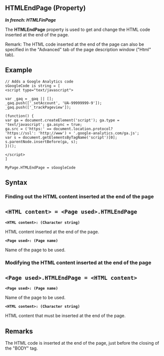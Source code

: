 


## HTMLEndPage (Property)

***In french: HTMLFinPage***
	



<a name="XUse"></a>
<a name="Use"></a>
<a name="description"></a>
The **HTMLEndPage** property is used to get and change the HTML code inserted at the end of the page.

Remark: The HTML code inserted at the end of the page can also be specified in the "Advanced" tab of the page description window ("Html" tab). 
<a name="Example1"></a>
<a name="sample_code"></a>

## Example


```wl
// Adds a Google Analytics code
sGoogleCode is string = [
<script type="text/javascript">

var _gaq = _gaq || [];
_gaq.push(['_setAccount', 'UA-99999999-9']);
_gaq.push(['_trackPageview']);

(function() {
var ga = document.createElement('script'); ga.type = 'text/javascript'; ga.async = true;
ga.src = ('https:' == document.location.protocol? 
'https://ssl': 'http://www') + '.google-analytics.com/ga.js';
var s = document.getElementsByTagName('script')[0]; s.parentNode.insertBefore(ga, s);
})();

</script>
]

MyPage.HTMLEndPage = sGoogleCode
```

<a name="XSYNTAX"></a>
<a name="SYNTAX1"></a>

## Syntax

### Finding out the HTML content inserted at the end of the page

`<HTML content> = <Page used>.HTMLEndPage`
---

**`<HTML content>: (Character string)`**

HTML content inserted at the end of the page.

**`<Page used>: (Page name)`**

Name of the page to be used.  


<a name="SYNTAX2"></a>

### Modifying the HTML content inserted at the end of the page

`<Page used>.HTMLEndPage = <HTML content>`
---

**`<Page used>: (Page name)`**

Name of the page to be used.

**`<HTML content>: (Character string)`**

HTML content that must be inserted at the end of the page.  



<a name="NOTE0"></a>
<a name="NOTE0_1"></a>

## Remarks
The HTML code is inserted at the end of the page, just before the closing of the "BODY" tag.


